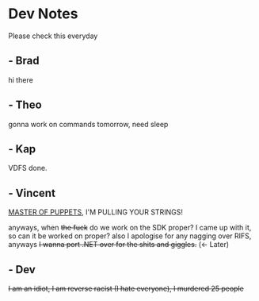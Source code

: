 # Dev Notes

Please check this everyday

## - Brad

hi there

## - Theo
gonna work on commands tomorrow, need sleep

## - Kap
VDFS done.

## - Vincent
[MASTER OF PUPPETS](https://open.spotify.com/track/2MuWTIM3b0YEAskbeeFE1i?si=POP0gB4nSY-stbqPH6Yt4w), I'M PULLING YOUR STRINGS!

anyways, when ~~the fuck~~ do we work on the SDK proper? I came up with it, so can it be worked on proper? also I apologise for any nagging over RIFS, anyways ~~I wanna port .NET over for the shits and giggles.~~ (<- Later)

## - Dev

~~I am an idiot, I am reverse racist (I hate everyone), I murdered 25 people~~
